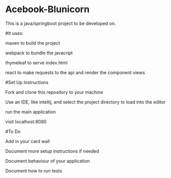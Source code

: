 # Acebook-Blunicorn

This is a java/springboot project to be developed on.

#It uses:

maven to build the project

webpack to bundle the javacript

thymeleaf to serve index.html

react to make requests to the api and render the component views

#Set Up Instructions

Fork and clone this repository to your machine

Use an IDE, like intellij, and select the project directory to load into the editor

run the main application

visit localhost:8080

#To Do

Add in your card wall

Document more setup instructions if needed

Document behaviour of your application

Document how to run tests
